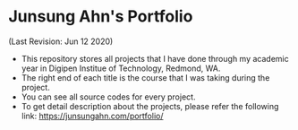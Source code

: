 # Junsung Ahn's Portfolio
(Last Revision: Jun 12 2020)
- This repository stores all projects that I have done through my academic year in Digipen Institue of Technology, Redmond, WA.
- The right end of each title is the course that I was taking during the project.
- You can see all source codes for every project.
- To get detail description about the projects, please refer the following link: https://junsungahn.com/portfolio/
